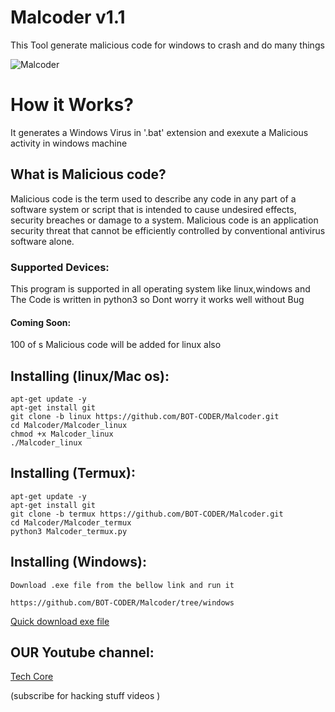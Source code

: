 # Malcoder v1.1
This Tool generate malicious code for windows to crash and do many things

![Malcoder](https://i.ibb.co/D5jZJ9y/tyu.png)

# How it Works? 
 It generates a Windows Virus in '.bat' extension and exexute a Malicious activity in windows machine

## What is Malicious code?
  <p>Malicious code is the term used to describe any code in any part of a software system or script that is intended to cause undesired effects, security breaches or damage to a system. Malicious code is an application security threat that cannot be efficiently controlled by conventional antivirus software alone.</p>

### Supported Devices:
 This program is supported in all operating system like linux,windows and 
The Code is written in python3 so Dont worry it works well without Bug

#### Coming Soon:
100 of s Malicious code will be added for linux also 

## Installing (linux/Mac os):
```
apt-get update -y
apt-get install git
git clone -b linux https://github.com/BOT-CODER/Malcoder.git
cd Malcoder/Malcoder_linux
chmod +x Malcoder_linux
./Malcoder_linux
```
## Installing (Termux):
```
apt-get update -y
apt-get install git
git clone -b termux https://github.com/BOT-CODER/Malcoder.git
cd Malcoder/Malcoder_termux
python3 Malcoder_termux.py
```

## Installing (Windows):
```
Download .exe file from the bellow link and run it

https://github.com/BOT-CODER/Malcoder/tree/windows
```
[ Quick download exe file](https://github.com/BOT-CODER/Malcoder/raw/windows/Malcoder_windows/Malcoder_Windows.exe)

## OUR Youtube channel:

[Tech Core](https://www.youtube.com/channel/UCQ-LKudsVwfoXRhvDF2-vGQ?sub_confirmation=1)

(subscribe for hacking stuff videos )
